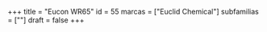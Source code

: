 +++
title = "Eucon WR65"
id = 55
marcas = ["Euclid Chemical"]
subfamilias = [""]
draft = false
+++

<!--more-->